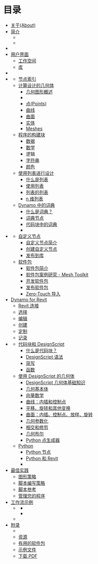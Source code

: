 # 目录

* [关于(About)](README.md)
* [简介](1\_introduction/README.md)
   * [](1\_introduction/1-what-is-dynamo.md)
   * [](1\_introduction/2-primer-user-guide-dynamo-community-and-platform.md)
* [](2\_setup\_for\_dynamo/README.md)
* [用户界面](3\_user\_interface/README.md)
   * [工作空间](3\_user\_interface/1-workspace.md)
   * [库](3\_user\_interface/2-library.md)
* [](4\_nodes\_and\_wires/README.md)
* [](5\_essential\_nodes\_and\_concepts/README.md)
   * [节点索引](5\_essential\_nodes\_and\_concepts/index-of-nodes.md)
   * [计算设计的几何体](5\_essential\_nodes\_and\_concepts/5-2\_geometry-for-computational-design/README.md)
      * [几何图形概述](5\_essential\_nodes\_and\_concepts/5-2\_geometry-for-computational-design/1-geometry-overview.md)
      * [](5\_essential\_nodes\_and\_concepts/5-2\_geometry-for-computational-design/2-vectors.md)
      * [点(Points)](5\_essential\_nodes\_and\_concepts/5-2\_geometry-for-computational-design/3-points.md)
      * [曲线](5\_essential\_nodes\_and\_concepts/5-2\_geometry-for-computational-design/4-curves.md)
      * [曲面](5\_essential\_nodes\_and\_concepts/5-2\_geometry-for-computational-design/5-surfaces.md)
      * [实体](5\_essential\_nodes\_and\_concepts/5-2\_geometry-for-computational-design/6-solids.md)
      * [Meshes](5\_essential\_nodes\_and\_concepts/5-2\_geometry-for-computational-design/7-meshes.md)
   * [程序的构建块](5\_essential\_nodes\_and\_concepts/5-3\_the-building-blocks-of-programs/README.md)
      * [数据](5\_essential\_nodes\_and\_concepts/5-3\_the-building-blocks-of-programs/1-data.md)
      * [数学](5\_essential\_nodes\_and\_concepts/5-3\_the-building-blocks-of-programs/2-math.md)
      * 逻辑[](5\_essential\_nodes\_and\_concepts/5-3\_the-building-blocks-of-programs/3-logic.md)
      * [字符串](5\_essential\_nodes\_and\_concepts/5-3\_the-building-blocks-of-programs/4-strings.md)
      * [颜色](5\_essential\_nodes\_and\_concepts/5-3\_the-building-blocks-of-programs/5-color.md)
   * [使用列表进行设计](5\_essential\_nodes\_and\_concepts/5-4\_designing-with-lists/README.md)
      * [什么是列表](5\_essential\_nodes\_and\_concepts/5-4\_designing-with-lists/1-whats-a-list.md)
      * [使用列表](5\_essential\_nodes\_and\_concepts/5-4\_designing-with-lists/2-working-with-lists.md)
      * [列表的列表](5\_essential\_nodes\_and\_concepts/5-4\_designing-with-lists/3-lists-of-lists.md)
      * [n 维列表](5\_essential\_nodes\_and\_concepts/5-4\_designing-with-lists/4-n-dimensional-lists.md)
   * [Dynamo 中的词典](5\_essential\_nodes\_and\_concepts/5-5\_dictionaries-in-dynamo/README.md)
      * [什么是词典？](5\_essential\_nodes\_and\_concepts/5-5\_dictionaries-in-dynamo/1-what-is-a-dictionary.md)
      * [词典节点](5\_essential\_nodes\_and\_concepts/5-5\_dictionaries-in-dynamo/2-node-uses.md)
      * [代码块中的词典](5\_essential\_nodes\_and\_concepts/5-5\_dictionaries-in-dynamo/3-code-block-uses.md)
      * [](5\_essential\_nodes\_and\_concepts/5-5\_dictionaries-in-dynamo/4-dictionary-use-cases.md)
* [](6\_custom\_nodes\_and\_packages/README.md)
   * [自定义节点](6\_custom\_nodes\_and\_packages/6-1\_custom-nodes/README.md)
      * [自定义节点简介](6\_custom\_nodes\_and\_packages/6-1\_custom-nodes/1-introduction.md)
      * [创建自定义节点](6\_custom\_nodes\_and\_packages/6-1\_custom-nodes/2-creating.md)
      * [发布到库](6\_custom\_nodes\_and\_packages/6-1\_custom-nodes/3-library.md)
   * [软件包](6\_custom\_nodes\_and\_packages/6-2\_packages/README.md)
      * [软件包简介](6\_custom\_nodes\_and\_packages/6-2\_packages/1-introduction.md)
      * [软件包案例研究 - Mesh Toolkit](6\_custom\_nodes\_and\_packages/6-2\_packages/2-mesh-toolkit.md)
      * [开发软件包](6\_custom\_nodes\_and\_packages/6-2\_packages/3-developing.md)
      * [发布软件包](6\_custom\_nodes\_and\_packages/6-2\_packages/4-publishing.md)
      * [Zero-Touch 导入](6\_custom\_nodes\_and\_packages/6-2\_packages/5-zero-touch.md)
* [Dynamo for Revit](7\_dynamo\_for\_revit/README.md)
   * [Revit 连接](7\_dynamo\_for\_revit/1-the-revit-connection.md)
   * [选择](7\_dynamo\_for\_revit/2-selecting.md)
   * [编辑](7\_dynamo\_for\_revit/3-editing.md)
   * [创建](7\_dynamo\_for\_revit/4-creating.md)
   * [定制](7\_dynamo\_for\_revit/5-customizing.md)
   * [记录](7\_dynamo\_for\_revit/6-documenting.md)
* [](8\_coding\_in\_dynamo/README.md)
   * [代码块和 DesignScript](8\_coding\_in\_dynamo/8-1\_code-blocks-and-design-script/README.md)
      * [什么是代码块？](8\_coding\_in\_dynamo/8-1\_code-blocks-and-design-script/1-what-is-a-code-block.md)
      * [DesignScript 语法](8\_coding\_in\_dynamo/8-1\_code-blocks-and-design-script/2-design-script-syntax.md)
      * [简写](8\_coding\_in\_dynamo/8-1\_code-blocks-and-design-script/3-shorthand.md)
      * [函数](8\_coding\_in\_dynamo/8-1\_code-blocks-and-design-script/4-functions.md)
   * [使用 DesignScript 的几何体](8\_coding\_in\_dynamo/8-2\_geometry-with-design-script/README.md)
      * [DesignScript 几何体基础知识](8\_coding\_in\_dynamo/8-2\_geometry-with-design-script/1-designscript-geometry-basics.md)
      * [几何基本体](8\_coding\_in\_dynamo/8-2\_geometry-with-design-script/2-geometric-primitives.md)
      * [向量数学](8\_coding\_in\_dynamo/8-2\_geometry-with-design-script/3-vector-math.md)
      * [曲线：内插和控制点](8\_coding\_in\_dynamo/8-2\_geometry-with-design-script/4-curves.md)
      * [平移、旋转和其他变换](8\_coding\_in\_dynamo/8-2\_geometry-with-design-script/5-translation-rotation-and-other-transformations.md)
      * [曲面：内插、控制点、放样、旋转](8\_coding\_in\_dynamo/8-2\_geometry-with-design-script/6-surfaces.md)
      * [几何参数化](8\_coding\_in\_dynamo/8-2\_geometry-with-design-script/7-geometric-parameterization.md)
      * [相交和修剪](8\_coding\_in\_dynamo/8-2\_geometry-with-design-script/8-intersection-and-trim.md)
      * [几何布尔](8\_coding\_in\_dynamo/8-2\_geometry-with-design-script/9-geometric-booleans.md)
      * [Python 点生成器](8\_coding\_in\_dynamo/8-2\_geometry-with-design-script/10-python-point-generators.md)
   * [Python](8\_coding\_in\_dynamo/8-3\_python/README.md)
      * [Python 节点](8\_coding\_in\_dynamo/8-3\_python/1-python.md)
      * [Python 和 Revit](8\_coding\_in\_dynamo/8-3\_python/2-python-revit.md)
      * [](8\_coding\_in\_dynamo/8-3\_python/3-python-templates.md)
* [最佳实践](9\_best\_practices/README.md)
   * [图形策略](9\_best\_practices/1-graph-strategies.md)
   * [脚本编写策略](9\_best\_practices/2-scripting-strategies.md)
   * [脚本参考](9\_best\_practices/3-scripting-reference.md)
   * [管理您的程序](9\_best\_practices/4-managing-your-program.md)
* [工作流示例](10\_sample\_workflow/README.md)
   * [](10\_sample\_workflow/10-1\_getting-started-workflows/README.md)
      * [](10\_sample\_workflow/10-1\_getting-started-workflows/1-parametric-vase.md)
      * [](10\_sample\_workflow/10-1\_getting-started-workflows/2-attractor-points.md)
   * [](10\_sample\_workflow/10-2\_concept-index.md)
* [附录](a\_appendix/README.md)
   * [](a\_appendix/a-1\_visual-programming-and-dynamo.md)
   * [资源](a\_appendix/a-2\_resources.md)
   * [有用的软件包](a\_appendix/a-3\_packages.md)
   * [示例文件](a\_appendix/a-4\_example-files.md)
   * [下载 PDF](a\_appendix/a-5\_download-pdf.md)
